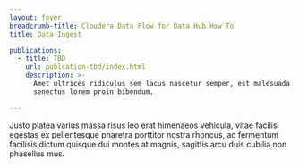 ```yaml
---
layout: foyer
breadcrumb-title: Cloudera Data Flow for Data Hub How To
title: Data Ingest

publications:
  - title: TBD
    url: publcation-tbd/index.html
    description: >-
      Amet ultrices ridiculus sem lacus nascetur semper, est malesuada
      senectus lorem proin bibendum.

---
```


Justo platea varius massa risus leo erat himenaeos vehicula, vitae
facilisi egestas ex pellentesque pharetra porttitor nostra rhoncus, ac
fermentum facilisis dictum quisque dui montes at magnis, sagittis arcu
duis cubilia non phasellus mus.
